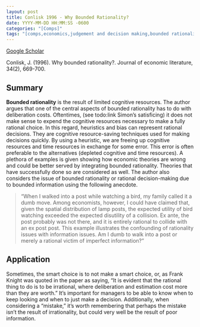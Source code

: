```yaml
---
layout: post
title: Conlisk 1996 - Why Bounded Rationality?
date: YYYY-MM-DD HH:MM:SS -0600
categories: "[Comps]"
tags: "[comps,economics,judgement and decision making,bounded rationality,deliberation costs]"
---
```


[Google Scholar](https://scholar.google.com/scholar?hl=en&as_sdt=0%2C45&q=why+bounded+rationality&btnG=&oq=why+boun)

Conlisk, J. (1996). Why bounded rationality?. Journal of economic literature, 34(2), 669-700.

## Summary
**Bounded rationality** is the result of limited cognitive resources.  The author argues that one of the central aspects of bounded rationality has to do with deliberation costs.  Oftentimes, (see todo:link Simon’s satisficing) it does not make sense to expend the cognitive resources necessary to make a fully rational choice.  In this regard, heuristics and bias can represent rational decisions.  They are cognitive resource-saving techniques used for making decisions quickly.  By using a heuristic, we are freeing up cognitive resources and time resources in exchange for some error.  This error is often preferable to the alternatives (depleted cognitive and time resources).
A plethora of examples is given showing how economic theories are wrong and could be better served by integrating bounded rationality.  Theories that have successfully done so are considered as well.  The author also considers the issue of bounded rationality or rational decision-making due to bounded information using the following anecdote.

> “When I walked into a post while watching a bird, my family called it a dumb move. Among economists, however, I could have claimed that, given the spatial distribution of lamp posts, the
expected utility of bird watching exceeded the expected disutility of a collision. Ex ante, the post probably was not there, and it is entirely rational to collide with an ex post post. This example illustrates the confounding of rationality issues with information issues. Am I dumb to walk into a post or merely a rational victim of imperfect information?”

## Application
Sometimes, the smart choice is to not make a smart choice, or, as Frank Knight was quoted in the paper as saying, “It is evident that the rational thing to do is to be irrational, where deliberation and estimation cost more than they are worth.”  It’s important for managers to be able to know when to keep looking and when to just make a decision.  Additionally, when considering a “mistake,” it’s worth remembering that perhaps the mistake isn’t the result of irrationality, but could very well be the result of poor information.
